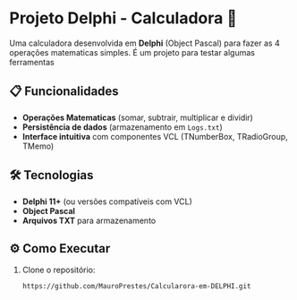 #  Projeto Delphi - Calculadora 🧮

Uma calculadora desenvolvida em **Delphi** (Object Pascal) para fazer as 4 operações matematicas simples. É um projeto para testar algumas ferramentas 

## 📋 Funcionalidades
- **Operações Matematicas** (somar, subtrair, multiplicar e dividir)    
- **Persistência de dados** (armazenamento em `Logs.txt`)  
- **Interface intuitiva** com componentes VCL (TNumberBox, TRadioGroup, TMemo)  

## 🛠️ Tecnologias
- **Delphi 11+** (ou versões compatíveis com VCL)  
- **Object Pascal**  
- **Arquivos TXT** para armazenamento  

## ⚙️ Como Executar
1. Clone o repositório:
   ```bash
   https://github.com/MauroPrestes/Calcularora-em-DELPHI.git
  
